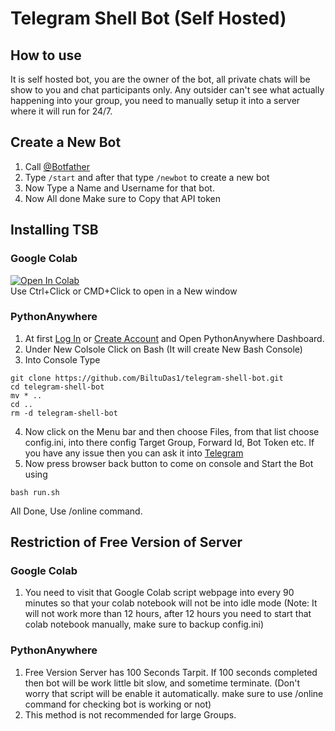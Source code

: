 # Telegram Shell Bot (Self Hosted)
## How to use
It is self hosted bot, you are the owner of the bot, all private chats will be show to you and chat participants only. Any outsider can't see what actually happening into your group, you need to manually setup it into a server where it will run for 24/7.
## Create a New Bot
1. Call [@Botfather](https://telegram.me/BotFather)
2. Type `/start` and after that type `/newbot` to create a new bot
3. Now Type a Name and Username for that bot.
4. Now All done Make sure to Copy that API token

## Installing TSB
### Google Colab
<a href="https://colab.research.google.com/github/BiltuDas1/telegram-shell-bot/blob/main/Bot.ipynb"><img src="https://colab.research.google.com/assets/colab-badge.svg" alt="Open In Colab"></a>  
Use Ctrl+Click or CMD+Click to open in a New window  

### PythonAnywhere
1. At first [Log In](https://www.pythonanywhere.com/login/) or [Create Account](https://www.pythonanywhere.com/registration/register/beginner/) and Open PythonAnywhere Dashboard.
2. Under New Colsole Click on Bash (It will create New Bash Console)
3. Into Console Type
```
git clone https://github.com/BiltuDas1/telegram-shell-bot.git
cd telegram-shell-bot
mv * ..
cd ..
rm -d telegram-shell-bot
```
4. Now click on the Menu bar and then choose Files, from that list choose config.ini, into there config Target Group, Forward Id, Bot Token etc. If you have any issue then you can ask it into [Telegram](https://telegram.me/techsouls0)
5. Now press browser back button to come on console and Start the Bot using
```
bash run.sh
```
All Done, Use /online command.

## Restriction of Free Version of Server
### Google Colab
1. You need to visit that Google Colab script webpage into every 90 minutes so that your colab notebook will not be into idle mode (Note: It will not work more than 12 hours, after 12 hours you need to start that colab notebook manually, make sure to backup config.ini)

### PythonAnywhere
1. Free Version Server has 100 Seconds Tarpit. If 100 seconds completed then bot will be work little bit slow, and sometime terminate. (Don't worry that script will be enable it automatically. make sure to use /online command for checking bot is working or not)
2. This method is not recommended for large Groups.
